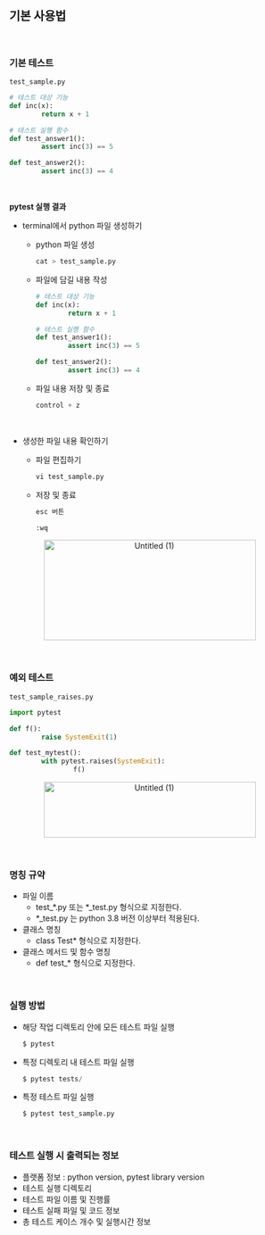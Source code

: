 ## 기본 사용법

<br>

### 기본 테스트

`test_sample.py`

```python
# 테스트 대상 기능
def inc(x):
		return x + 1

# 테스트 실행 함수
def test_answer1():
		assert inc(3) == 5

def test_answer2():
		assert inc(3) == 4
```

<br>

**pytest 실행 결과**

- terminal에서 python 파일 생성하기
    - python 파일 생성
        
        ```python
        cat > test_sample.py
        ```
        
    - 파일에 담길 내용 작성
        
        ```python
        # 테스트 대상 기능
        def inc(x):
        		return x + 1
        
        # 테스트 실행 함수
        def test_answer1():
        		assert inc(3) == 5
        
        def test_answer2():
        		assert inc(3) == 4
        ```
        
    - 파일 내용 저장 및 종료
        
        ```python
        control + z
        ```

<br>

- 생성한 파일 내용 확인하기
    - 파일 편집하기
        
        ```python
        vi test_sample.py
        ```
        
    - 저장 및 종료
        
        ```python
        esc 버튼
        
        :wq
        ```

<p align="center"><img width="380" height="180" alt="Untitled (1)" src="https://github.com/user-attachments/assets/e06e9fcb-d02e-4ef3-bd69-f8ca39cbf107"></p>
    

<br>

### 예외 테스트

`test_sample_raises.py`

```python
import pytest

def f():
		raise SystemExit(1)

def test_mytest():
		with pytest.raises(SystemExit):
				f()
```

<p align="center"><img width="380" height="100" alt="Untitled (1)" src="https://github.com/user-attachments/assets/9cfc5040-6ca4-42bc-b8d8-d58b9b785bfb"></p>


<br>

### 명칭 규약

- 파일 이름
    - test_*.py 또는 *_test.py 형식으로 지정한다.
    - *_test.py 는 python 3.8 버전 이상부터 적용된다.
- 클래스 명칭
    - class Test* 형식으로 지정한다.
- 클래스 메서드 및 함수 명칭
    - def test_* 형식으로 지정한다.

<br>

### 실행 방법

- 해당 작업 디렉토리 안에 모든 테스트 파일 실행
    
    ```python
    $ pytest
    ```
    
- 특정 디렉토리 내 테스트 파일 실행
    
    ```python
    $ pytest tests/
    ```
    
- 특정 테스트 파일 실행
    
    ```python
    $ pytest test_sample.py
    ```

<br>   

### 테스트 실행 시 출력되는 정보

- 플랫폼 정보 : python version, pytest library version
- 테스트 실행 디렉토리
- 테스트 파일 이름 및 진행률
- 테스트 실패 파일 및 코드 정보
- 총 테스트 케이스 개수 및 실행시간 정보